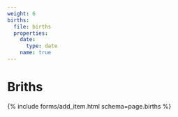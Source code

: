 ```yaml
---
weight: 6
births:
  file: births
  properties:
    date:
      type: date
    name: true
---
```


# Briths

{% include forms/add_item.html schema=page.births %}
